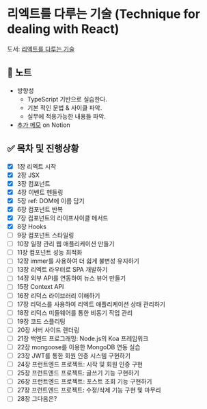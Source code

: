 # 리엑트를 다루는 기술 (Technique for dealing with React)

도서: [리엑트를 다루는 기술](http://www.kyobobook.co.kr/product/detailViewKor.laf?mallGb=KOR&ejkGb=KOR&barcode=9791160508796)

## 📝 노트
- 방향성
  - TypeScript 기반으로 실습한다.
  - 기본 적인 문법 & 사이클 파악.
  - 실무에 적용가능한 내용들 파악.
- [추가 메모](https://bnilive.notion.site/06634f9618c5472d8643f44b8aad9314) on Notion

## ✅ 목차 및 진행상황
- [x] 1장 리엑트 시작
- [x] 2장 JSX
- [x] 3장 컴포넌트
- [x] 4장 이벤트 헨들링
- [x] 5장 ref: DOM에 이름 담기
- [x] 6장 컴포넌트 반복
- [x] 7장 컴포넌트의 라이프사이클 메서드
- [x] 8장 Hooks
- [ ] 9장 컴포넌트 스타일링
- [ ] 10장 일정 관리 웹 애플리케이션 만들기
- [ ] 11장 컴포넌트 성능 최적화
- [ ] 12장 immer를 사용하여 더 쉽게 불변성 유지하기
- [ ] 13장 리엑트 라우터로 SPA 개발하기
- [ ] 14장 외부 API를 연동하여 뉴스 뷰어 만들기
- [ ] 15장 Context API
- [ ] 16장 리덕스 라이브러리 이해하기
- [ ] 17장 리덕스를 사용하여 리엑트 애플리케이션 상태 관리하기
- [ ] 18장 리덕스 미들웨어를 통한 비동기 작업 관리
- [ ] 19장 코드 스플리팅
- [ ] 20장 서버 사이드 렌더링
- [ ] 21장 백엔드 프로그래밍: Node.js의 Koa 프레임워크
- [ ] 22장 mongoose를 이용한 MongoDB 연동 실습
- [ ] 23장 JWT를 통한 회원 인증 시스템 구현하기
- [ ] 24장 프런트엔드 프로젝트: 시작 및 회원 인증 구현
- [ ] 25장 프런트엔드 프로젝트: 글쓰기 기능 구현하기
- [ ] 26장 프런트엔드 프로젝트: 포스트 조회 기능 구현하기
- [ ] 27장 프런트엔드 프로젝트: 수정/삭제 기능 구현 및 마무리
- [ ] 28장 그다음은?
